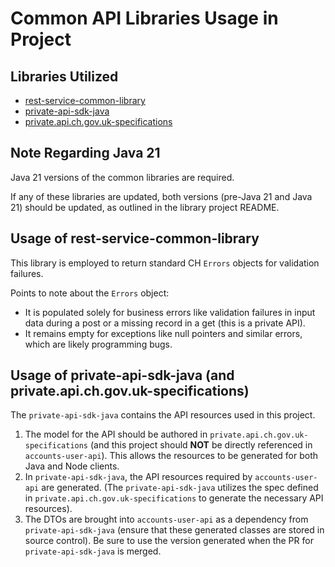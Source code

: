# Common API Libraries Usage in Project

## Libraries Utilized

- [rest-service-common-library](https://github.com/companieshouse/rest-service-common-library)
- [private-api-sdk-java](https://github.com/companieshouse/private-api-sdk-java)
- [private.api.ch.gov.uk-specifications](https://github.com/companieshouse/private.api.ch.gov.uk-specifications)

## Note Regarding Java 21

Java 21 versions of the common libraries are required.

If any of these libraries are updated, both versions (pre-Java 21 and Java 21) should be updated, as outlined in the library project README.

## Usage of rest-service-common-library

This library is employed to return standard CH `Errors` objects for validation failures.

Points to note about the `Errors` object:

- It is populated solely for business errors like validation failures in input data during a post or a missing record in a get (this is a private API).
- It remains empty for exceptions like null pointers and similar errors, which are likely programming bugs.

## Usage of private-api-sdk-java (and private.api.ch.gov.uk-specifications)

The `private-api-sdk-java` contains the API resources used in this project.

1. The model for the API should be authored in `private.api.ch.gov.uk-specifications` (and this project should **NOT** be directly referenced in `accounts-user-api`). This allows the resources to be generated for both Java and Node clients.
2. In `private-api-sdk-java`, the API resources required by `accounts-user-api` are generated. (The `private-api-sdk-java` utilizes the spec defined in `private.api.ch.gov.uk-specifications` to generate the necessary API resources).
3. The DTOs are brought into `accounts-user-api` as a dependency from `private-api-sdk-java` (ensure that these generated classes are stored in source control). Be sure to use the version generated when the PR for `private-api-sdk-java` is merged.
